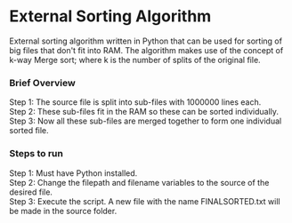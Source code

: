 # External Sorting Algorithm

External sorting algorithm written in Python that can be used for sorting of big files that don't fit into RAM.
The algorithm makes use of the concept of k-way Merge sort; where k is the number of splits of the original file.

### Brief Overview

Step 1: The source file is split into sub-files with 1000000 lines each.\
Step 2: These sub-files fit in the RAM so these can be sorted individually.\
Step 3: Now all these sub-files are merged together to form one individual sorted file.

### Steps to run

Step 1: Must have Python installed.\
Step 2: Change the filepath and filename variables to the source of the desired file.\
Step 3: Execute the script. A new file with the name FINALSORTED.txt will be made in the source folder.
